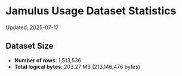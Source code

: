 # Jamulus Usage Dataset Statistics

Updated: 2025-07-17

## Dataset Size
- **Number of rows**: 1,513,536
- **Total logical bytes**: 203.27 MB (213,146,476 bytes)

